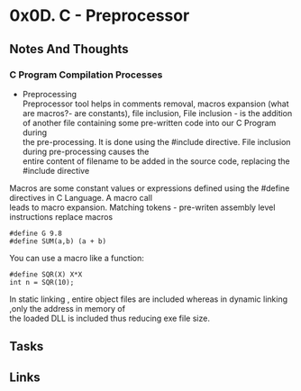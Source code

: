 # 0x0D. C - Preprocessor  
## Notes And Thoughts
### C Program Compilation Processes
+ Preprocessing  
Preprocessor tool helps in comments removal, macros expansion (what are macros?- are constants), file inclusion,
File inclusion -  is the addition of another file containing some pre-written code into our C Program during  
the pre-processing. It is done using the #include directive. File inclusion during pre-processing causes the  
entire content of filename to be added in the source code, replacing the #include<filename> directive  

Macros are some constant values or expressions defined using the #define directives in C Language. A macro call  
leads to macro expansion. Matching tokens - pre-writen assembly level instructions replace macros  

	#define G 9.8
	#define SUM(a,b) (a + b)  
You can use a macro like a function:  

	#define SQR(X) X*X  
	int n = SQR(10);  

In static linking , entire object files are included whereas in dynamic linking ,only the address in memory of  
the loaded DLL is included thus reducing exe file size.   

## Tasks

## Links
